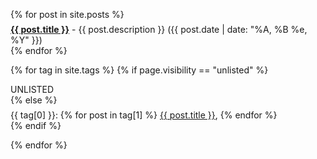 <ul style="list-style-type: none; padding: 0px;">
{% for post in site.posts %}
  <li style='margin-top: .5em;'>
    <b><a href="{{ post.url | absolute_url }}">{{ post.title }}</a></b> - {{ post.description }}
    ({{ post.date | date: "%A, %B %e, %Y" }})
  </li>
{% endfor %}
</ul>

{% for tag in site.tags %}
  {% if page.visibility == "unlisted" %}
    <div>UNLISTED</div>
  {% else %}
    <div style='margin-top: .5em;'>
      {{ tag[0] }}:
      {% for post in tag[1] %}
        <a href="{{ post.url | absolute_url }}">{{ post.title }}</a>,
      {% endfor %}
    </div>
  {% endif %}

{% endfor %}
